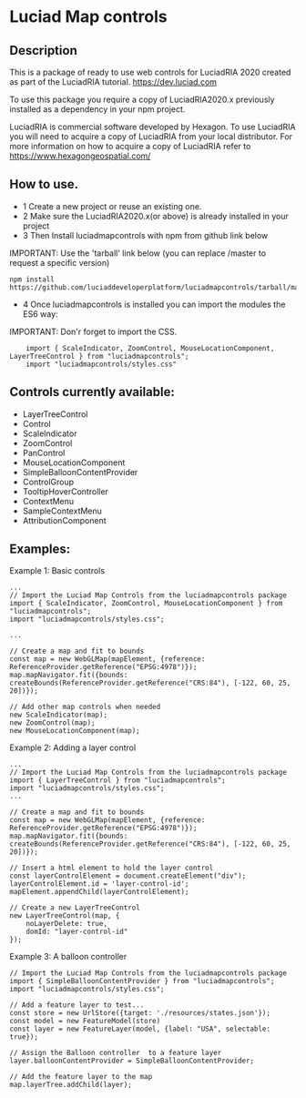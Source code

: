 # Luciad Map controls
 
## Description 
This is a package of ready to use web controls for LuciadRIA 2020 created as part of the LuciadRIA tutorial. 
https://dev.luciad.com

To use this package you require a copy of LuciadRIA2020.x previously installed as a dependency in your npm project.

LuciadRIA is commercial software developed by Hexagon. To use LuciadRIA you will need to acquire a copy of LuciadRIA from your local distributor. 
For more information on how to acquire a copy of LuciadRIA refer to https://www.hexagongeospatial.com/

## How to use.  
- 1 Create a new project or reuse an existing one. 
- 2 Make sure the LuciadRIA2020.x(or above) is already installed in your project
- 3 Then Install luciadmapcontrols with npm from github link below

IMPORTANT: Use the 'tarball' link below (you can replace /master to request a specific version)
```
npm install https://github.com/luciaddeveloperplatform/luciadmapcontrols/tarball/master
```

* 4 Once luciadmapcontrols is installed you can import the modules the ES6 way:  

IMPORTANT:  Don'r forget to import the CSS.
```
    import { ScaleIndicator, ZoomControl, MouseLocationComponent, LayerTreeControl } from "luciadmapcontrols";
    import "luciadmapcontrols/styles.css"
```

## Controls currently available:
 * LayerTreeControl
 * Control
 * ScaleIndicator
 * ZoomControl
 * PanControl
 * MouseLocationComponent
 * SimpleBalloonContentProvider
 * ControlGroup
 * TooltipHoverController
 * ContextMenu
 * SampleContextMenu
 * AttributionComponent


## Examples:
Example 1: Basic controls
```
...
// Import the Luciad Map Controls from the luciadmapcontrols package
import { ScaleIndicator, ZoomControl, MouseLocationComponent } from "luciadmapcontrols";
import "luciadmapcontrols/styles.css";

...

// Create a map and fit to bounds
const map = new WebGLMap(mapElement, {reference: ReferenceProvider.getReference("EPSG:4978")});
map.mapNavigator.fit({bounds: createBounds(ReferenceProvider.getReference("CRS:84"), [-122, 60, 25, 20])});

// Add other map controls when needed
new ScaleIndicator(map);
new ZoomControl(map);
new MouseLocationComponent(map);

```
Example 2: Adding a layer control
```
...
// Import the Luciad Map Controls from the luciadmapcontrols package
import { LayerTreeControl } from "luciadmapcontrols";
import "luciadmapcontrols/styles.css";
...

// Create a map and fit to bounds
const map = new WebGLMap(mapElement, {reference: ReferenceProvider.getReference("EPSG:4978")});
map.mapNavigator.fit({bounds: createBounds(ReferenceProvider.getReference("CRS:84"), [-122, 60, 25, 20])});

// Insert a html element to hold the layer control
const layerControlElement = document.createElement("div");
layerControlElement.id = 'layer-control-id';
mapElement.appendChild(layerControlElement);

// Create a new LayerTreeControl
new LayerTreeControl(map, {
    noLayerDelete: true,
    domId: "layer-control-id"
});

```
Example 3: A balloon controller

```
// Import the Luciad Map Controls from the luciadmapcontrols package
import { SimpleBalloonContentProvider } from "luciadmapcontrols";
import "luciadmapcontrols/styles.css";

// Add a feature layer to test...
const store = new UrlStore({target: './resources/states.json'});
const model = new FeatureModel(store)
const layer = new FeatureLayer(model, {label: "USA", selectable: true});

// Assign the Balloon controller  to a feature layer
layer.balloonContentProvider = SimpleBalloonContentProvider;

// Add the feature layer to the map
map.layerTree.addChild(layer);

```
